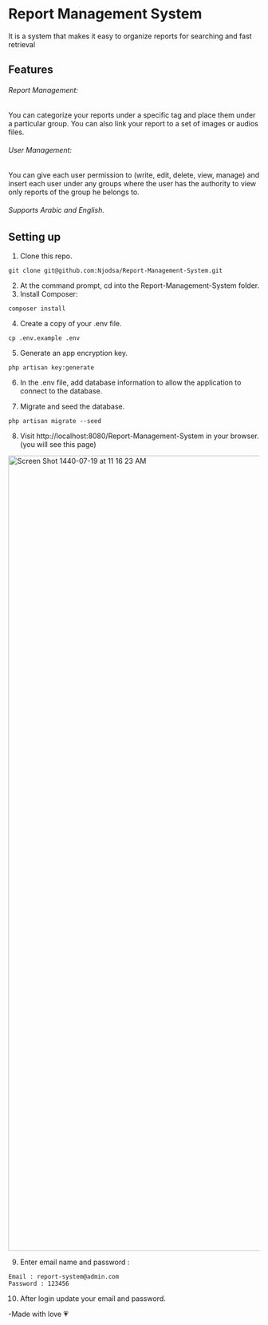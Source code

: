 # Report Management System
It is a system that makes it easy to organize reports for searching and fast retrieval

## Features

###### Report Management:
You can categorize your reports under a specific tag and place them under a particular group. 
You can also  link your report to a set of images or audios files.

###### User Management:
You can give each user permission to (write, edit, delete, view, manage) and insert each user under any groups where the user has the authority to view only reports of the group he belongs to.

###### Supports Arabic and English.

## Setting up
1. Clone this repo.
```
git clone git@github.com:Njodsa/Report-Management-System.git
 ```
2. At the command prompt, cd into the Report-Management-System folder.
3. Install Composer:
```
composer install
 ```
4. Create a copy of your .env file.
```
cp .env.example .env
 ```
5. Generate an app encryption key.
  ```
 php artisan key:generate
  ```
6. In the .env file, add database information to allow the application to connect to the database.

7. Migrate and seed the database.
```
php artisan migrate --seed
 ```

8. Visit http://localhost:8080/Report-Management-System  in your browser. (you will see this page) 
<img width="1591" alt="Screen Shot 1440-07-19 at 11 16 23 AM" src="https://user-images.githubusercontent.com/31994505/55016606-299eb600-5000-11e9-8ad7-6260d2aa3216.png">

9. Enter email name and password : 
```
Email : report-system@admin.com 
Password : 123456
```
10. After login update your email and password.

-Made with love :heartpulse:
